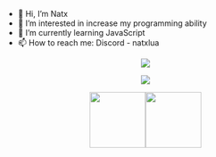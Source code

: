 - 👋 Hi, I’m Natx
- 👀 I’m interested in increase my programming ability
- 🌱 I’m currently learning JavaScript
- 📫 How to reach me: Discord - natxlua

<div align = "center">
  <img align="center" src= "https://github-profile-trophy.vercel.app/?username=whyNatx&theme=dracula&rank=S,AAA,AA,B,C,A&margin-w=10"/>
</div>
<p></p>
<div align = "center">
  <p><img align="center" src="https://github-readme-stats.vercel.app/api/top-langs/?username=whyNatx&theme=dark&layout=compact" /></p><p><img src="https://i.giphy.com/media/IdyAQJVN2kVPNUrojM/200.webp" width="100"><img src="https://i.giphy.com/media/KzJkzjggfGN5Py6nkT/200.webp" width="100"><!--<img src=https://media3.giphy.com/media/XAxylRMCdpbEWUAvr8/giphy.gif width="105"><img src=https://media4.giphy.com/media/fsEaZldNC8A1PJ3mwp/giphy.gif width="105">--></p>

</div>
